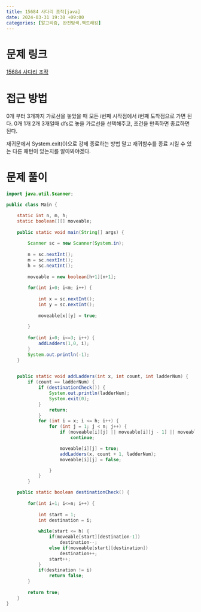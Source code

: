 ```yaml
---
title: 15684 사다리 조작[java]
date: 2024-03-31 19:30 +09:00
categories: [알고리즘, 완전탐색.백트래킹]
---
```

# 문제 링크
[15684 사다리 조작](https://www.acmicpc.net/problem/15684)

# 접근 방법
0개 부터 3개까지 가로선을 놓았을 때 모든 i번째 시작점에서 i번째 도착점으로 가면 된다. 0개 1개 2개 3개일때 dfs로 놓을 가로선을 선택해주고, 조건을 만족하면 종료하면 된다.

재귀문에서 System.exit(0)으로 강제 종료하는 방법 말고 재귀함수를 종료 시킬 수 있는 다른 패턴이 있는지를 알아봐야겠다.

# 문제 풀이
```java
import java.util.Scanner;

public class Main {

	static int n, m, h;
	static boolean[][] moveable;
	
	public static void main(String[] args) {
		
		Scanner sc = new Scanner(System.in);
		
		n = sc.nextInt();
		m = sc.nextInt();
		h = sc.nextInt();
		
		moveable = new boolean[h+1][n+1];
		
		for(int i=0; i<m; i++) {
			
			int x = sc.nextInt();
			int y = sc.nextInt();
			
			moveable[x][y] = true;
			
		}
		
		for(int i=0; i<=3; i++) {
			addLadders(1,0, i);
		}
		System.out.println(-1);
	}
	

	public static void addLadders(int x, int count, int ladderNum) {
		if (count == ladderNum) {
			if (destinationCheck()) {
				System.out.println(ladderNum);
				System.exit(0);
			}
				return;
			}
			for (int i = x; i <= h; i++) {
				for (int j = 1; j < n; j++) {
					if (moveable[i][j] || moveable[i][j - 1] || moveable[i][j + 1])
						continue;

					moveable[i][j] = true;
					addLadders(x, count + 1, ladderNum);
					moveable[i][j] = false;

				}
			}
		}

	public static boolean destinationCheck() {
		
		for(int i=1; i<=n; i++) {
			
			int start = 1;
			int destination = i;
			
			while(start <= h) {
				if(moveable[start][destination-1])
					destination--;
				else if(moveable[start][destination])
					destination++;
				start++;
			}		
			if(destination != i)
				return false;
		}
		
		return true;
	}
}


```
